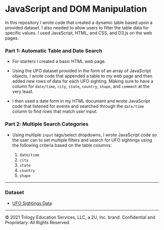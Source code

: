 # JavaScript and DOM Manipulation

In this repository I wrote code that created a dynamic table based upon a provided dataset. I also needed to allow users to filter the table data for specific values. I used JavaScript, HTML, and CSS, and D3.js on the web pages. 

### Part 1: Automatic Table and Date Search

* For starters I created a basic HTML web page.

* Using the UFO dataset provided in the form of an array of JavaScript objects, I wrote code that appended a table to my web page and then added new rows of data for each UFO sighting.  Making sure to have a column for `date/time`, `city`, `state`, `country`, `shape`, and `comment` at the very least.

* I then used a date form in my HTML document and wrote JavaScript code that listened for events and searched through the `date/time` column to find rows that match user input.

### Part 2: Multiple Search Categories 

* Using multiple `input` tags/select dropdowns, I wrote JavaScript code so the user can to set multiple filters and search for UFO sightings using the following criteria based on the table columns:

  1. `date/time`
  2. `city`
  3. `state`
  4. `country`
  5. `shape`

- - -

### Dataset

* [UFO Sightings Data](StarterCode/static/js/data.js)

- - -

© 2021 Trilogy Education Services, LLC, a 2U, Inc. brand. Confidential and Proprietary. All Rights Reserved.
